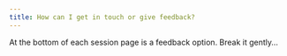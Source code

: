 ```yaml
---
title: How can I get in touch or give feedback?
---
```


At the bottom of each session page is a feedback option. Break it gently… 

